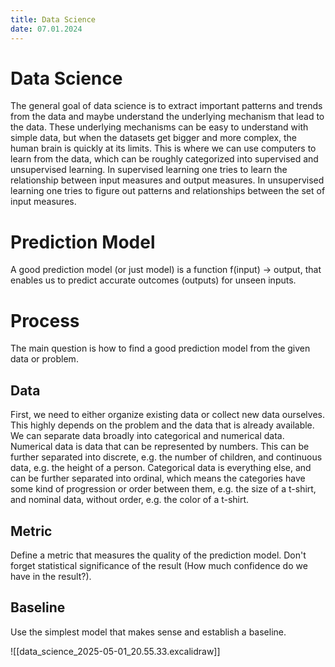 ```yaml
---
title: Data Science
date: 07.01.2024
---
```


# Data Science

The general goal of data science is to extract important patterns and trends from the data and maybe understand the underlying mechanism that lead to the data.
These underlying mechanisms can be easy to understand with simple data, but when the datasets get bigger and more complex, the human brain is quickly at its limits.
This is where we can use computers to learn from the data, which can be roughly categorized into supervised and unsupervised learning.
In supervised learning one tries to learn the relationship between input measures and output measures.
In unsupervised learning one tries to figure out patterns and relationships between the set of input measures.

# Prediction Model

A good prediction model (or just model) is a function f(input) -> output, that enables us to predict accurate outcomes (outputs) for unseen inputs.

# Process

The main question is how to find a good prediction model from the given data or problem.

## Data

First, we need to either organize existing data or collect new data ourselves.
This highly depends on the problem and the data that is already available.
We can separate data broadly into categorical and numerical data.
Numerical data is data that can be represented by numbers.
This can be further separated into discrete, e.g. the number of children, and continuous data, e.g. the height of a person.
Categorical data is everything else, and can be further separated into ordinal, which means the categories have some kind of progression or order between them, e.g. the size of a t-shirt, and nominal data, without order, e.g. the color of a t-shirt.


## Metric

Define a metric that measures the quality of the prediction model.
Don't forget statistical significance of the result (How much confidence do we have in the result?).

## Baseline

Use the simplest model that makes sense and establish a baseline.


![[data_science_2025-05-01_20.55.33.excalidraw]]